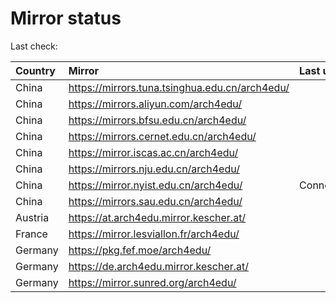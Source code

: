 <script src="./time.js"></script>
# Mirror status
Last check: <script type="text/javascript">localize(1724765012.6560588);</script>

|Country|Mirror|Last update|
|:------|:-----|:----------|
|China|https://mirrors.tuna.tsinghua.edu.cn/arch4edu/|<script type="text/javascript">localize(1724741237);</script>|
|China|https://mirrors.aliyun.com/arch4edu/|<script type="text/javascript">localize(1724741237);</script>|
|China|https://mirrors.bfsu.edu.cn/arch4edu/|<script type="text/javascript">localize(1724697650);</script>|
|China|https://mirrors.cernet.edu.cn/arch4edu/|<script type="text/javascript">localize(1724741237);</script>|
|China|https://mirror.iscas.ac.cn/arch4edu/|<script type="text/javascript">localize(1724741237);</script>|
|China|https://mirrors.nju.edu.cn/arch4edu/|<script type="text/javascript">localize(1724741237);</script>|
|China|https://mirror.nyist.edu.cn/arch4edu/|ConnectionError|
|China|https://mirrors.sau.edu.cn/arch4edu/|<script type="text/javascript">localize(1724741237);</script>|
|Austria|https://at.arch4edu.mirror.kescher.at/|<script type="text/javascript">localize(1724741237);</script>|
|France|https://mirror.lesviallon.fr/arch4edu/|<script type="text/javascript">localize(1724741237);</script>|
|Germany|https://pkg.fef.moe/arch4edu/|<script type="text/javascript">localize(1724741237);</script>|
|Germany|https://de.arch4edu.mirror.kescher.at/|<script type="text/javascript">localize(1724741237);</script>|
|Germany|https://mirror.sunred.org/arch4edu/|<script type="text/javascript">localize(1724741237);</script>|

<script src="./tablefilter/tablefilter.js"></script>
<script src="./table.js"></script>
